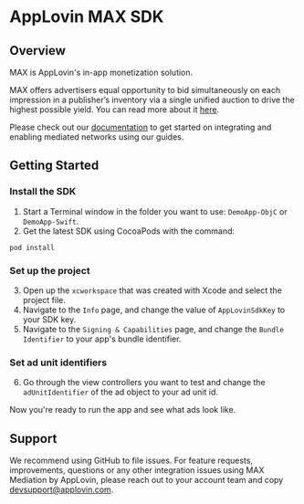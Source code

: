 # AppLovin MAX SDK

## Overview
MAX is AppLovin's in-app monetization solution.

MAX offers advertisers equal opportunity to bid simultaneously on each impression in a publisher’s inventory via a single unified auction to drive the highest possible yield. You can read more about it [here](https://www.applovin.com/max-header-bidding).

Please check out our [documentation](https://dash.applovin.com/documentation/mediation/ios/getting-started) to get started on integrating and enabling mediated networks using our guides.

## Getting Started
### Install the SDK
1. Start a Terminal window in the folder you want to use: `DemoApp-ObjC` or `DemoApp-Swift`.
2. Get the latest SDK using CocoaPods with the command:
```
pod install
```

### Set up the project
3. Open up the `xcworkspace` that was created with Xcode and select the project file.
4. Navigate to the `Info` page, and change the value of `AppLovinSdkKey` to your SDK key. 
5. Navigate to the `Signing & Capabilities` page, and change the `Bundle Identifier` to your app's bundle identifier. 

### Set ad unit identifiers

6. Go through the view controllers you want to test and change the `adUnitIdentifier` of the ad object to your ad unit id.

Now you're ready to run the app and see what ads look like. 

## Support
We recommend using GitHub to file issues. For feature requests, improvements, questions or any other integration issues using MAX Mediation by AppLovin, please reach out to your account team and copy devsupport@applovin.com.
